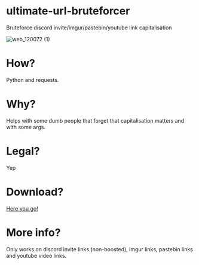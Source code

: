 # ultimate-url-bruteforcer
Bruteforce discord invite/imgur/pastebin/youtube link capitalisation

![web_120072 (1)](https://user-images.githubusercontent.com/79367505/123843611-c6a4d380-d91a-11eb-8351-c40889b98b4d.png)

# How?
Python and requests.
# Why?
Helps with some dumb people that forget that capitalisation matters and with some args.
# Legal?
Yep
# Download?
[Here you go!](https://github.com/Gcat101/ultimate-url-bruteforcer/releases/tag/2.0)
# More info?
Only works on discord invite links (non-boosted), imgur links, pastebin links and youtube video links.

